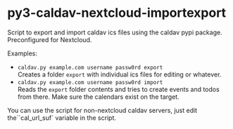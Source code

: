 # py3-caldav-nextcloud-importexport
Script to export and import caldav ics files using the caldav pypi package. Preconfigured for Nextcloud.

Examples:  
- `caldav.py example.com username passw0rd export`  
  Creates a folder `export` with individual ics files for editing or whatever.  
- `caldav.py example.com username passw0rd import`  
  Reads the `export` folder contents and tries to create events and todos from there. Make sure the calendars exist on the target.

You can use the script for non-nextcloud caldav servers, just edit the``cal_url_suf` variable in the script.
